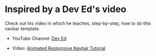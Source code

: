 # Inspired by a Dev Ed's video

Check out his video in which he teaches, step-by-step, how to do this navbar template.

* YouTube Channel: [Dev Ed](https://www.youtube.com/channel/UClb90NQQcskPUGDIXsQEz5Q)

* Video: [Animated Responsive Navbar Tutorial](https://youtu.be/H4MkGzoACpQ)